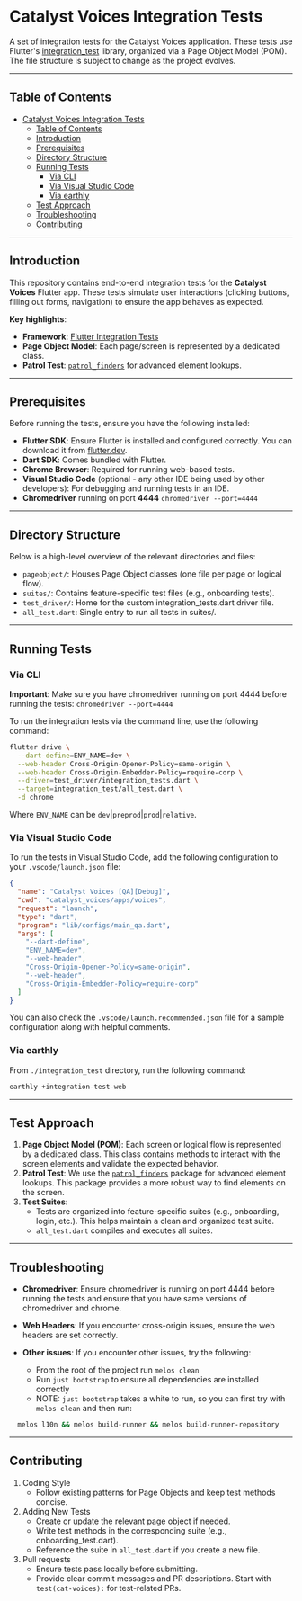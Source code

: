 # Catalyst Voices Integration Tests

A set of integration tests for the Catalyst Voices application.
These tests use Flutter's [integration_test](https://docs.flutter.dev/testing/integration-tests)
library, organized via a Page Object Model (POM).
The file structure is subject to change as the project evolves.

---

## Table of Contents

* [Catalyst Voices Integration Tests](#catalyst-voices-integration-tests)
    * [Table of Contents](#table-of-contents)
    * [Introduction](#introduction)
    * [Prerequisites](#prerequisites)
    * [Directory Structure](#directory-structure)
    * [Running Tests](#running-tests)
        * [Via CLI](#via-cli)
        * [Via Visual Studio Code](#via-visual-studio-code)
        * [Via earthly](#via-earthly)
    * [Test Approach](#test-approach)
    * [Troubleshooting](#troubleshooting)
    * [Contributing](#contributing)

---

## Introduction

This repository contains end-to-end integration tests for the **Catalyst Voices** Flutter app.
These tests simulate user interactions (clicking buttons, filling out forms, navigation)
to ensure the app behaves as expected.

**Key highlights**:

* **Framework**: [Flutter Integration Tests](https://docs.flutter.dev/testing/integration-tests)
* **Page Object Model**: Each page/screen is represented by a dedicated class.
* **Patrol Test**: [`patrol_finders`](https://pub.dev/packages/patrol_finders) for advanced element lookups.

---

## Prerequisites

Before running the tests, ensure you have the following installed:

* **Flutter SDK**: Ensure Flutter is installed and configured correctly.
You can download it from [flutter.dev](https://flutter.dev).
* **Dart SDK**: Comes bundled with Flutter.
* **Chrome Browser**: Required for running web-based tests.
* **Visual Studio Code** (optional - any other IDE being used by other developers):
For debugging and running tests in an IDE.
* **Chromedriver** running on port **4444** `chromedriver --port=4444`

---

## Directory Structure

Below is a high-level overview of the relevant directories and files:

* `pageobject/`: Houses Page Object classes (one file per page or logical flow).
* `suites/`: Contains feature-specific test files (e.g., onboarding tests).
* `test_driver/`: Home for the custom integration_tests.dart driver file.
* `all_test.dart`: Single entry to run all tests in suites/.

---

## Running Tests

### Via CLI

**Important**: Make sure you have chromedriver running on port 4444 before running the tests:
`chromedriver --port=4444`

To run the integration tests via the command line, use the following command:

```bash
flutter drive \
  --dart-define=ENV_NAME=dev \
  --web-header Cross-Origin-Opener-Policy=same-origin \
  --web-header Cross-Origin-Embedder-Policy=require-corp \
  --driver=test_driver/integration_tests.dart \
  --target=integration_test/all_test.dart \
  -d chrome
```

Where `ENV_NAME` can be `dev`|`preprod`|`prod`|`relative`.

### Via Visual Studio Code

To run the tests in Visual Studio Code,
add the following configuration to your `.vscode/launch.json` file:

```json
{
  "name": "Catalyst Voices [QA][Debug]",
  "cwd": "catalyst_voices/apps/voices",
  "request": "launch",
  "type": "dart",
  "program": "lib/configs/main_qa.dart",
  "args": [
    "--dart-define",
    "ENV_NAME=dev",
    "--web-header",
    "Cross-Origin-Opener-Policy=same-origin",
    "--web-header",
    "Cross-Origin-Embedder-Policy=require-corp"
  ]
}
```

You can also check the `.vscode/launch.recommended.json` file for a sample configuration
along with helpful comments.

### Via earthly

From `./integration_test` directory, run the following command:

```bash
earthly +integration-test-web
```

---

## Test Approach

1. **Page Object Model (POM)**: Each screen or logical flow is represented by a dedicated class.
This class contains methods to interact with the screen elements and validate the expected behavior.
2. **Patrol Test**: We use the [`patrol_finders`](https://pub.dev/packages/patrol_finders) package
for advanced element lookups.
This package provides a more robust way to find elements on the screen.
3. **Test Suites**:
   * Tests are organized into feature-specific suites (e.g., onboarding, login, etc.).
This helps maintain a clean and organized test suite.
   * `all_test.dart` compiles and executes all suites.

---

## Troubleshooting

* **Chromedriver**: Ensure chromedriver is running on port 4444 before running the tests and
ensure that you have same versions of chromedriver and chrome.
* **Web Headers**: If you encounter cross-origin issues, ensure the web headers are set correctly.
* **Other issues**: If you encounter other issues, try the following:

    * From the root of the project run `melos clean`
    * Run `just bootstrap` to ensure all dependencies are installed correctly
    * NOTE: `just bootstrap` takes a white to run, so you can first try with `melos clean` and then run:

```bash
  melos l10n && melos build-runner && melos build-runner-repository
```

---

## Contributing

1. Coding Style
   * Follow existing patterns for Page Objects and keep test methods concise.
2. Adding New Tests
   * Create or update the relevant page object if needed.
   * Write test methods in the corresponding suite (e.g., onboarding_test.dart).
   * Reference the suite in `all_test.dart` if you create a new file.
3. Pull requests
   * Ensure tests pass locally before submitting.
   * Provide clear commit messages and PR descriptions.
    Start with `test(cat-voices):` for test-related PRs.
